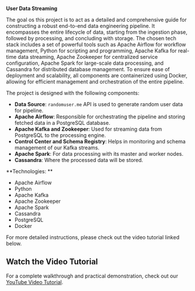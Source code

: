 **User Data Streaming**

The goal os this project is to act as a detailed and comprehensive guide for constructing a robust end-to-end data engineering pipeline. It encompasses the entire lifecycle of data, starting from the ingestion phase, followed by processing, and concluding with storage. The chosen tech stack includes a set of powerful tools such as Apache Airflow for workflow management, Python for scripting and programming, Apache Kafka for real-time data streaming, Apache Zookeeper for centralized service configuration, Apache Spark for large-scale data processing, and Cassandra for distributed database management. To ensure ease of deployment and scalability, all components are containerized using Docker, allowing for efficient management and orchestration of the entire pipeline.



The project is designed with the following components:

- **Data Source**: `randomuser.me` API is used to generate random user data for pipeline.
- **Apache Airflow**: Responsible for orchestrating the pipeline and storing fetched data in a PostgreSQL database.
- **Apache Kafka and Zookeeper**: Used for streaming data from PostgreSQL to the processing engine.
- **Control Center and Schema Registry**: Helps in monitoring and schema management of our Kafka streams.
- **Apache Spark**: For data processing with its master and worker nodes.
- **Cassandra**: Where the processed data will be stored.

**Technologies: **
- Apache Airflow
- Python
- Apache Kafka
- Apache Zookeeper
- Apache Spark
- Cassandra
- PostgreSQL
- Docker


For more detailed instructions, please check out the video tutorial linked below.

## Watch the Video Tutorial

For a complete walkthrough and practical demonstration, check out our [YouTube Video Tutorial](https://www.youtube.com/watch?v=GqAcTrqKcrY).
